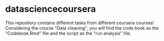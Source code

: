 # datasciencecoursera
This repository contains different tasks from different coursera courses!
Considering the course "Data cleaning", you will find the code book as the "Codebook.Rmd" file and the script as the "run analysis" file.

